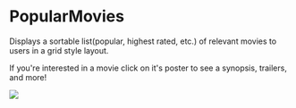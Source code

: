 # PopularMovies

Displays a sortable list(popular, highest rated, etc.) of relevant movies to users in a grid style layout.

If you're interested in a movie click on it's poster to see a synopsis, trailers, and more!

![](/PopularMovies/app/src/main/res/drawable/Capture.PNG?raw=true "")
